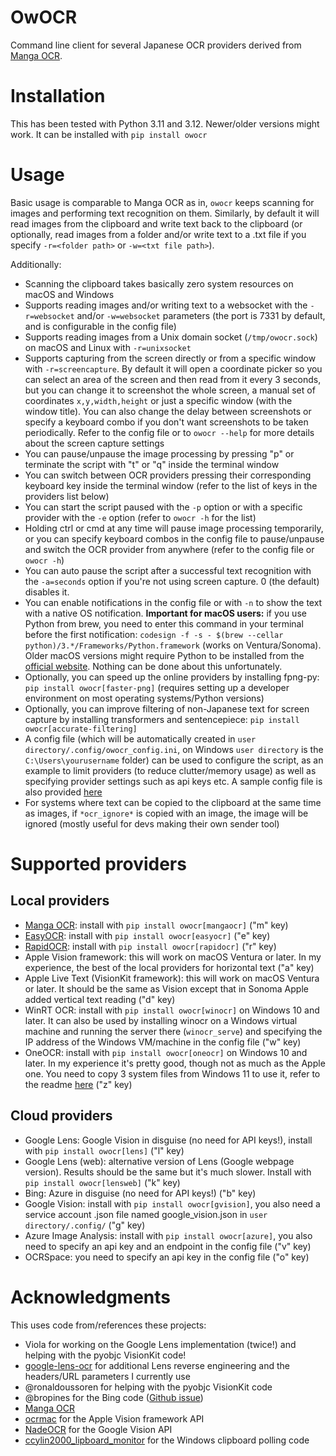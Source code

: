 # OwOCR

Command line client for several Japanese OCR providers derived from [Manga OCR](https://github.com/kha-white/manga-ocr).

# Installation

This has been tested with Python 3.11 and 3.12. Newer/older versions might work. It can be installed with `pip install owocr`

# Usage

Basic usage is comparable to Manga OCR as in, `owocr` keeps scanning for images and performing text recognition on them. Similarly, by default it will read images from the clipboard and write text back to the clipboard (or optionally, read images from a folder and/or write text to a .txt file if you specify `-r=<folder path>` or `-w=<txt file path>`).

Additionally:
- Scanning the clipboard takes basically zero system resources on macOS and Windows
- Supports reading images and/or writing text to a websocket with the `-r=websocket` and/or `-w=websocket` parameters (the port is 7331 by default, and is configurable in the config file)
- Supports reading images from a Unix domain socket (`/tmp/owocr.sock`) on macOS and Linux with `-r=unixsocket`
- Supports capturing from the screen directly or from a specific window with `-r=screencapture`. By default it will open a coordinate picker so you can select an area of the screen and then read from it every 3 seconds, but you can change it to screenshot the whole screen, a manual set of coordinates `x,y,width,height` or just a specific window (with the window title). You can also change the delay between screenshots or specify a keyboard combo if you don't want screenshots to be taken periodically. Refer to the config file or to `owocr --help` for more details about the screen capture settings
- You can pause/unpause the image processing by pressing "p" or terminate the script with "t" or "q" inside the terminal window
- You can switch between OCR providers pressing their corresponding keyboard key inside the terminal window (refer to the list of keys in the providers list below)
- You can start the script paused with the `-p` option or with a specific provider with the `-e` option (refer to `owocr -h` for the list)
- Holding ctrl or cmd at any time will pause image processing temporarily, or you can specify keyboard combos in the config file to pause/unpause and switch the OCR provider from anywhere (refer to the config file or `owocr -h`)
- You can auto pause the script after a successful text recognition with the `-a=seconds` option if you're not using screen capture. 0 (the default) disables it.
- You can enable notifications in the config file or with `-n` to show the text with a native OS notification. **Important for macOS users:** if you use Python from brew, you need to enter this command in your terminal before the first notification: `codesign -f -s - $(brew --cellar python)/3.*/Frameworks/Python.framework` (works on Ventura/Sonoma). Older macOS versions might require Python to be installed from the [official website](https://www.python.org/downloads/). Nothing can be done about this unfortunately.
- Optionally, you can speed up the online providers by installing fpng-py: `pip install owocr[faster-png]` (requires setting up a developer environment on most operating systems/Python versions)
- Optionally, you can improve filtering of non-Japanese text for screen capture by installing transformers and sentencepiece: `pip install owocr[accurate-filtering]`
- A config file (which will be automatically created in `user directory/.config/owocr_config.ini`, on Windows `user directory` is the `C:\Users\yourusername` folder) can be used to configure the script, as an example to limit providers (to reduce clutter/memory usage) as well as specifying provider settings such as api keys etc. A sample config file is also provided [here](https://raw.githubusercontent.com/AuroraWright/owocr/master/owocr_config.ini)
- For systems where text can be copied to the clipboard at the same time as images, if `*ocr_ignore*` is copied with an image, the image will be ignored (mostly useful for devs making their own sender tool)

# Supported providers

## Local providers
- [Manga OCR](https://github.com/kha-white/manga-ocr): install with `pip install owocr[mangaocr]` ("m" key)
- [EasyOCR](https://github.com/JaidedAI/EasyOCR): install with `pip install owocr[easyocr]` ("e" key)
- [RapidOCR](https://github.com/RapidAI/RapidOCR): install with `pip install owocr[rapidocr]` ("r" key)
- Apple Vision framework: this will work on macOS Ventura or later. In my experience, the best of the local providers for horizontal text ("a" key)
- Apple Live Text (VisionKit framework): this will work on macOS Ventura or later. It should be the same as Vision except that in Sonoma Apple added vertical text reading ("d" key)
- WinRT OCR: install with `pip install owocr[winocr]` on Windows 10 and later. It can also be used by installing winocr on a Windows virtual machine and running the server there (`winocr_serve`) and specifying the IP address of the Windows VM/machine in the config file ("w" key)
- OneOCR: install with `pip install owocr[oneocr]` on Windows 10 and later. In my experience it's pretty good, though not as much as the Apple one. You need to copy 3 system files from Windows 11 to use it, refer to the readme [here](https://github.com/AuroraWright/oneocr) ("z" key)

## Cloud providers
- Google Lens: Google Vision in disguise (no need for API keys!), install with `pip install owocr[lens]` ("l" key)
- Google Lens (web): alternative version of Lens (Google webpage version). Results should be the same but it's much slower. Install with `pip install owocr[lensweb]` ("k" key)
- Bing: Azure in disguise (no need for API keys!) ("b" key)
- Google Vision: install with `pip install owocr[gvision]`, you also need a service account .json file named google_vision.json in `user directory/.config/` ("g" key)
- Azure Image Analysis: install with `pip install owocr[azure]`, you also need to specify an api key and an endpoint in the config file ("v" key)
- OCRSpace: you need to specify an api key in the config file ("o" key)

# Acknowledgments

This uses code from/references these projects:
- Viola for working on the Google Lens implementation (twice!) and helping with the pyobjc VisionKit code!
- [google-lens-ocr](https://github.com/dimdenGD/chrome-lens-ocr) for additional Lens reverse engineering and the headers/URL parameters I currently use
- @ronaldoussoren for helping with the pyobjc VisionKit code
- @bropines for the Bing code ([Github issue](https://github.com/AuroraWright/owocr/issues/10))
- [Manga OCR](https://github.com/kha-white/manga-ocr)
- [ocrmac](https://github.com/straussmaximilian/ocrmac) for the Apple Vision framework API
- [NadeOCR](https://github.com/Natsume-197/NadeOCR) for the Google Vision API
- [ccylin2000_lipboard_monitor](https://github.com/vaimalaviya1233/ccylin2000_lipboard_monitor) for the Windows clipboard polling code
